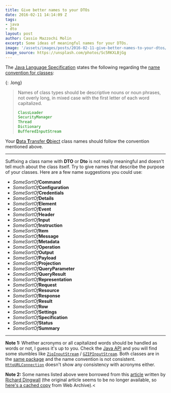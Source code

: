 ```yaml
---
title: Give better names to your DTOs
date: 2016-02-11 14:14:09 Z
tags:
- java
- dto
layout: post
author: Cassio Mazzochi Molin
excerpt: Some ideas of meaningful names for your DTOs.
image: '/assets/images/posts/2016-02-11-give-better-names-to-your-dtos/cover.jpg'
image_source: https://unsplash.com/photos/Sc5RKXLBjGg
---
```


The [Java Language Specification][1] states the following regarding the [name convention for classes][2]:

{: .long}
> Names of class types should be descriptive nouns or noun phrases, not overly long, in mixed case with the first letter of each word capitalized.
>
> <!-- language: lang-java -->
>
> ```java
> ClassLoader
> SecurityManager
> Thread
> Dictionary
> BufferedInputStream
> ```

Your [**D**ata **T**ransfer **O**bject][3] class names should follow the convention mentioned above.

---

Suffixing a class name with **DTO** or **Dto** is not really meaningful and doesn't tell much about the class itself. Try to give names that describe the purpose of your classes. Here are a few name suggestions you could use:

- _SomeSortOf_**Command**
- _SomeSortOf_**Configuration**
- _SomeSortOf_**Credentials**
- _SomeSortOf_**Details**
- _SomeSortOf_**Element**
- _SomeSortOf_**Event**
- _SomeSortOf_**Header**
- _SomeSortOf_**Input**
- _SomeSortOf_**Instruction**
- _SomeSortOf_**Item**
- _SomeSortOf_**Message**
- _SomeSortOf_**Metadata**
- _SomeSortOf_**Operation**
- _SomeSortOf_**Output**
- _SomeSortOf_**Payload**
- _SomeSortOf_**Projection**
- _SomeSortOf_**QueryParameter**
- _SomeSortOf_**QueryResult**
- _SomeSortOf_**Representation**
- _SomeSortOf_**Request**
- _SomeSortOf_**Resource**
- _SomeSortOf_**Response**
- _SomeSortOf_**Result**
- _SomeSortOf_**Row**
- _SomeSortOf_**Settings**
- _SomeSortOf_**Specification**
- _SomeSortOf_**Status**
- _SomeSortOf_**Summary**

---

**Note 1:** Whether acronyms or all capitalized words should be handled as words or not, I guess it's up to you. Check the [Java API][4] and you will find some stumbles like [`ZipInputStream`][5] / [`GZIPInputStream`][6]. Both classes are in the [same package][7] and the name convention is not consistent. [`HttpURLConnection`][8] doesn't show any consistency with acronyms either.

**Note 2:** Some names listed above were borrowed from this [article][9] written by [Richard Dingwall][10] (the original article seems to be no longer available, so [here's a cached copy][11] from Web Archive).<


  [1]: https://docs.oracle.com/javase/specs/index.html
  [2]: https://docs.oracle.com/javase/specs/jls/se9/html/jls-6.html#jls-6
  [3]: https://en.wikipedia.org/wiki/Data_transfer_object
  [4]: https://docs.oracle.com/javase/9/docs/api/allclasses-frame.html
  [5]: https://docs.oracle.com/javase/9/docs/api/java/util/zip/ZipInputStream.html
  [6]: https://docs.oracle.com/javase/9/docs/api/java/util/zip/GZIPInputStream.html
  [7]: https://docs.oracle.com/javase/9/docs/api/java/util/zip/package-summary.html
  [8]: https://docs.oracle.com/javase/9/docs/api/java/net/HttpURLConnection.html
  [9]: http://rdingwall.com/2010/04/17/try-not-to-call-your-objects-dtos/
  [10]: https://stackoverflow.com/users/91551/richard-dingwall
  [11]: https://web.archive.org/web/20170614081139/http://rdingwall.com/2010/04/17/try-not-to-call-your-objects-dtos/
